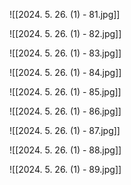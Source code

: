 ![[2024. 5. 26. (1) - 81.jpg]]

![[2024. 5. 26. (1) - 82.jpg]]

![[2024. 5. 26. (1) - 83.jpg]]

![[2024. 5. 26. (1) - 84.jpg]]

![[2024. 5. 26. (1) - 85.jpg]]

![[2024. 5. 26. (1) - 86.jpg]]

![[2024. 5. 26. (1) - 87.jpg]]

![[2024. 5. 26. (1) - 88.jpg]]

![[2024. 5. 26. (1) - 89.jpg]]
